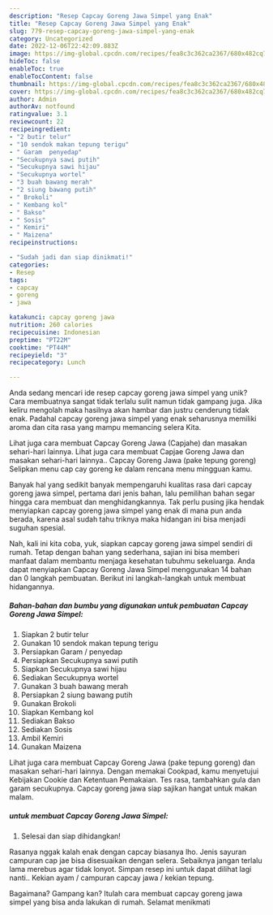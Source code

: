 ```yaml
---
description: "Resep Capcay Goreng Jawa Simpel yang Enak"
title: "Resep Capcay Goreng Jawa Simpel yang Enak"
slug: 779-resep-capcay-goreng-jawa-simpel-yang-enak
category: Uncategorized
date: 2022-12-06T22:42:09.883Z
image: https://img-global.cpcdn.com/recipes/fea8c3c362ca2367/680x482cq70/capcay-goreng-jawa-simpel-foto-resep-utama.jpg
hideToc: false
enableToc: true
enableTocContent: false
thumbnail: https://img-global.cpcdn.com/recipes/fea8c3c362ca2367/680x482cq70/capcay-goreng-jawa-simpel-foto-resep-utama.jpg
cover: https://img-global.cpcdn.com/recipes/fea8c3c362ca2367/680x482cq70/capcay-goreng-jawa-simpel-foto-resep-utama.jpg
author: Admin
authorAv: notfound
ratingvalue: 3.1
reviewcount: 22
recipeingredient:
- "2 butir telur"
- "10 sendok makan tepung terigu"
- " Garam  penyedap"
- "Secukupnya sawi putih"
- "Secukupnya sawi hijau"
- "Secukupnya wortel"
- "3 buah bawang merah"
- "2 siung bawang putih"
- " Brokoli"
- " Kembang kol"
- " Bakso"
- " Sosis"
- " Kemiri"
- " Maizena"
recipeinstructions:

- "Sudah jadi dan siap dinikmati!"
categories:
- Resep
tags:
- capcay
- goreng
- jawa

katakunci: capcay goreng jawa 
nutrition: 260 calories
recipecuisine: Indonesian
preptime: "PT22M"
cooktime: "PT44M"
recipeyield: "3"
recipecategory: Lunch

---
```





Anda sedang mencari ide resep capcay goreng jawa simpel yang unik? Cara membuatnya sangat tidak terlalu sulit namun tidak gampang juga. Jika keliru mengolah maka hasilnya akan hambar dan justru cenderung tidak enak. Padahal capcay goreng jawa simpel yang enak seharusnya memiliki aroma dan cita rasa yang mampu memancing selera Kita.





Lihat juga cara membuat Capcay Goreng Jawa (Capjahe) dan masakan sehari-hari lainnya. Lihat juga cara membuat Capjae Goreng Jawa dan masakan sehari-hari lainnya.. Capcay Goreng Jawa (pake tepung goreng) Selipkan menu cap cay goreng ke dalam rencana menu mingguan kamu.

Banyak hal yang sedikit banyak mempengaruhi kualitas rasa dari capcay goreng jawa simpel, pertama dari jenis bahan, lalu pemilihan bahan segar hingga cara membuat dan menghidangkannya. Tak perlu pusing jika hendak menyiapkan capcay goreng jawa simpel yang enak di mana pun anda berada, karena asal sudah tahu triknya maka hidangan ini bisa menjadi suguhan spesial.






Nah, kali ini kita coba, yuk, siapkan capcay goreng jawa simpel sendiri di rumah. Tetap dengan bahan yang sederhana, sajian ini bisa memberi manfaat dalam membantu menjaga kesehatan tubuhmu sekeluarga. Anda dapat menyiapkan Capcay Goreng Jawa Simpel menggunakan 14 bahan dan 0 langkah pembuatan. Berikut ini langkah-langkah untuk membuat hidangannya.

<!--inarticleads1-->

##### Bahan-bahan dan bumbu yang digunakan untuk pembuatan Capcay Goreng Jawa Simpel:

1. Siapkan 2 butir telur
1. Gunakan 10 sendok makan tepung terigu
1. Persiapkan  Garam / penyedap
1. Persiapkan Secukupnya sawi putih
1. Siapkan Secukupnya sawi hijau
1. Sediakan Secukupnya wortel
1. Gunakan 3 buah bawang merah
1. Persiapkan 2 siung bawang putih
1. Gunakan  Brokoli
1. Siapkan  Kembang kol
1. Sediakan  Bakso
1. Sediakan  Sosis
1. Ambil  Kemiri
1. Gunakan  Maizena


Lihat juga cara membuat Capcay Goreng Jawa (pake tepung goreng) dan masakan sehari-hari lainnya. Dengan memakai Cookpad, kamu menyetujui Kebijakan Cookie dan Ketentuan Pemakaian. Tes rasa, tambahkan gula dan garam secukupnya. Capcay goreng jawa siap sajikan hangat untuk makan malam. 

<!--inarticleads2-->

#####  untuk membuat Capcay Goreng Jawa Simpel:


1. Selesai dan siap dihidangkan!

Rasanya nggak kalah enak dengan capcay biasanya lho. Jenis sayuran campuran cap jae bisa disesuaikan dengan selera. Sebaiknya jangan terlalu lama merebus agar tidak lonyot. Simpan resep ini untuk dapat dilihat lagi nanti.. Kekian ayam / campuran capcay jawa / kekian tepung. 

Bagaimana? Gampang kan? Itulah cara membuat capcay goreng jawa simpel yang bisa anda lakukan di rumah. Selamat menikmati
